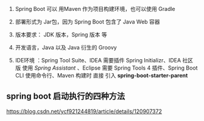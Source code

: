 1. Spring Boot 可以 用Maven 作为项目构建环境，也可以使用 Gradle

2. 部署形式为 Jar包，因为 Spring Boot 包含了 Java Web 容器
3. 版本要求： JDK 版本，Spring 版本 等
4. 开发语言，Java 以及 Java 衍生的 Groovy
5. IDE环境 ：Spring Tool Suite、IDEA 需要插件 Spring Initializr、IDEA 社区版 使用 *Spring Assistant* 、Eclipse 需要 Spring Tools 4 插件、Spring Boot CLI 使用命令行、Maven 构建时 直接 引入 **spring-boot-starter-parent**


## spring boot 启动执行的四种方法
<https://blog.csdn.net/ycf921244819/article/details/120907372>